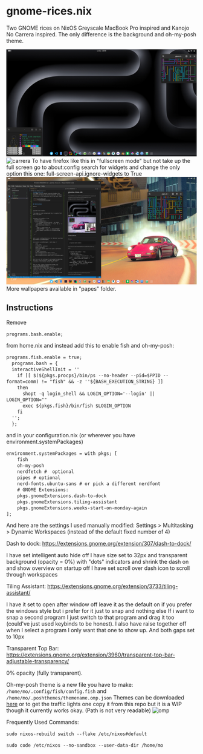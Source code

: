 # gnome-rices.nix
Two GNOME rices on NixOS Greyscale MacBook Pro inspired and Kanojo No Carrera inspired. The only difference is the background and oh-my-posh theme.

![mbp](scrots/mbp.png)
![carrera](scrots/carrera.png)
To have firefox like this in "fullscreen mode" but not take up the full screen go to
about:config search for widgets and change the only option this one:
full-screen-api.ignore-widgets 
to True
![carrera2](scrots/carrera2.png)
More wallpapers available in "papes" folder.

## Instructions

Remove 

```
programs.bash.enable;
``` 
from home.nix and instead add this to enable fish and oh-my-posh:

```
programs.fish.enable = true;
  programs.bash = {
  interactiveShellInit = ''
    if [[ $(${pkgs.procps}/bin/ps --no-header --pid=$PPID --format=comm) != "fish" && -z ''${BASH_EXECUTION_STRING} ]]
    then
      shopt -q login_shell && LOGIN_OPTION='--login' || LOGIN_OPTION=""
      exec ${pkgs.fish}/bin/fish $LOGIN_OPTION
    fi
  '';
  };
``` 

and in your configuration.nix (or wherever you have environment.systemPackages) 
```
environment.systemPackages = with pkgs; [
    fish
    oh-my-posh
    nerdfetch #  optional
    pipes # optional
    nerd-fonts.ubuntu-sans # or pick a different nerdfont
    # GNOME Extensions:
    pkgs.gnomeExtensions.dash-to-dock
    pkgs.gnomeExtensions.tiling-assistant
    pkgs.gnomeExtensions.weeks-start-on-monday-again
];
```
And here are the settings I used manually modified:
Settings > Multitasking > Dynamic Workspaces (instead of the default fixed number of 4)

Dash to dock: https://extensions.gnome.org/extension/307/dash-to-dock/

I have set intelligent auto hide off
I have size set to 32px and transparent background (opacity = 0%) with "dots" indicators and shrink the dash on and show overview on startup off
I have set scroll over dash icon to scroll through workspaces

Tiling Assistant: https://extensions.gnome.org/extension/3733/tiling-assistant/

I have it set to open after window off leave it as the default on if you prefer the windows style but i prefer for it just to snap and nothing else If i want to snap a second program I just switch to that program and drag it too (could've just used keybinds to be honest). I also have raise together off when I select a program I only want that one to show up. And both gaps set to 10px

Transparent Top Bar: https://extensions.gnome.org/extension/3960/transparent-top-bar-adjustable-transparency/

0% opacity (fully transparent).


Oh-my-posh theme is a new file you have to make:
```/home/mo/.config/fish/config.fish```
and
```/home/mo/.poshthemes/themename.omp.json```
Themes can be downloaded [here](https://ohmyposh.dev/docs/themes) or to get the traffic lights one copy it from this repo but it is a WIP though it currently works okay. (Path is not very readable)
![omp](scrots/omp.png)

Frequently Used Commands:
```
sudo nixos-rebuild switch --flake /etc/nixos#default
```
```
sudo code /etc/nixos --no-sandbox --user-data-dir /home/mo
```


